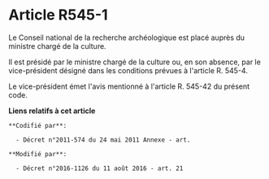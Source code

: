 # Article R545-1

Le Conseil national de la recherche archéologique est placé auprès du ministre chargé de la culture.

Il est présidé par le ministre chargé de la culture ou, en son absence, par le vice-président désigné dans les conditions
prévues à l'article R. 545-4.

Le vice-président émet l'avis mentionné à l'article R. 545-42 du présent code.

**Liens relatifs à cet article**

	**Codifié par**:

	  - Décret n°2011-574 du 24 mai 2011 Annexe - art.

	**Modifié par**:

	  - Décret n°2016-1126 du 11 août 2016 - art. 21
